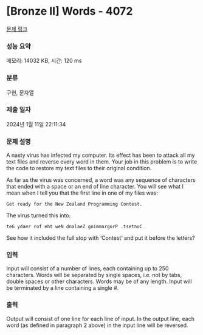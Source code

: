 # [Bronze II] Words - 4072 

[문제 링크](https://www.acmicpc.net/problem/4072) 

### 성능 요약

메모리: 14032 KB, 시간: 120 ms

### 분류

구현, 문자열

### 제출 일자

2024년 1월 11일 22:11:34

### 문제 설명

<p>A nasty virus has infected my computer. Its effect has been to attack all my text files and reverse every word in them. Your job in this problem is to write the code to restore my text files to their original condition.</p>

<p>As far as the virus was concerned, a word was any sequence of characters that ended with a space or an end of line character. You will see what I mean when I tell you that the first line in one of my files was:</p>

<p><code>Get ready for the New Zealand Programming Contest. </code></p>

<p>The virus turned this into:</p>

<p><code>teG ydaer rof eht weN dnalaeZ gnimmargorP .tsetnoC </code></p>

<p>See how it included the full stop with ‘Contest’ and put it before the letters?</p>

### 입력 

 <p>Input will consist of a number of lines, each containing up to 250 characters. Words will be separated by single spaces, i.e. not by tabs, double spaces or other characters. Words may be of any length. Input will be terminated by a line containing a single #.</p>

### 출력 

 <p>Output will consist of one line for each line of input. In the output line, each word (as defined in paragraph 2 above) in the input line will be reversed.</p>

